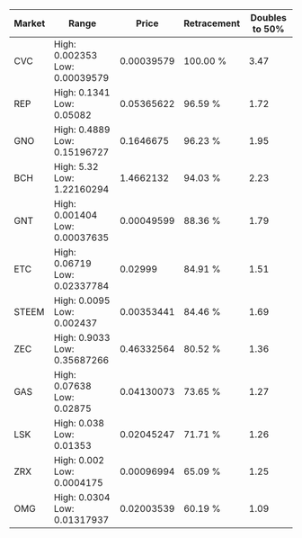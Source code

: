 | Market | Range | Price| Retracement | Doubles to 50% |
| --- | --- | --- | --- | --- |
| CVC | High: 0.002353<br />Low: 0.00039579 | 0.00039579 | 100.00 % | 3.47 |
| REP | High: 0.1341<br />Low: 0.05082 | 0.05365622 | 96.59 % | 1.72 |
| GNO | High: 0.4889<br />Low: 0.15196727 | 0.1646675 | 96.23 % | 1.95 |
| BCH | High: 5.32<br />Low: 1.22160294 | 1.4662132 | 94.03 % | 2.23 |
| GNT | High: 0.001404<br />Low: 0.00037635 | 0.00049599 | 88.36 % | 1.79 |
| ETC | High: 0.06719<br />Low: 0.02337784 | 0.02999 | 84.91 % | 1.51 |
| STEEM | High: 0.0095<br />Low: 0.002437 | 0.00353441 | 84.46 % | 1.69 |
| ZEC | High: 0.9033<br />Low: 0.35687266 | 0.46332564 | 80.52 % | 1.36 |
| GAS | High: 0.07638<br />Low: 0.02875 | 0.04130073 | 73.65 % | 1.27 |
| LSK | High: 0.038<br />Low: 0.01353 | 0.02045247 | 71.71 % | 1.26 |
| ZRX | High: 0.002<br />Low: 0.0004175 | 0.00096994 | 65.09 % | 1.25 |
| OMG | High: 0.0304<br />Low: 0.01317937 | 0.02003539 | 60.19 % | 1.09 |
